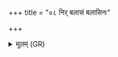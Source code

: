 +++
title = "०८ निर् बलासं बलासिनः"

+++
<details><summary>मूलम् (GR)</summary>

निर् बलासं बलासिनः  
क्षिणोमि पुष्करं यथा ।  
छिनद्म्य् अस्य बन्धनं  
मूलम् उर्वार्वो यथा ॥
</details>